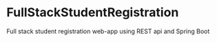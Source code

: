 # FullStackStudentRegistration
 Full stack student registration web-app using REST api and Spring Boot
